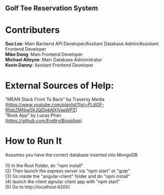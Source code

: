 ## Golf Tee Reservation System
# Contributers
<b>Sou Lee</b>: Main Backend API Developer/Assitant Database Admin/Assistant Frontend Developer<br>
<b>Mike Dong</b>: Main Frontend Developer<br>
<b>Michael Alleyne</b>: Main Database Administrator<br>
<b>Kevin Danny</b>: Assitant Frontend Developer<br>

# External Sources of Help:
"MEAN Stack Front To Back" by Traversy Media
<br>(https://www.youtube.com/playlist?list=PLillGF-RfqbZMNtaOXJQiDebNXjVapWPZ)<br>
"Book App" by Lucas Phan
<br>(https://github.com/Endtry/BookApp)<br>

# How to Run It
Assumes you have the correct database inserted into MongoDB<br>
<br>
(1) In the Root Folder, do "npm install"<br>
(2) Then launch the express server via "npm start" or "gulp"<br>
(3) Go inside the "angular-client" folder and do "npm install"<br>
(4) launch the client agnular client app with "npm start"<br>
(5) Go to http://localhost:4200/